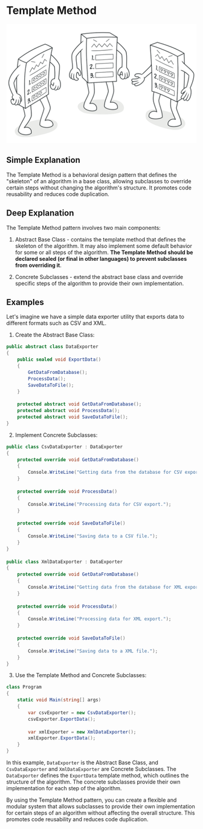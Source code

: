 # Template Method

![](../Assets/template-method.png)

## Simple Explanation

The Template Method is a behavioral design pattern that defines the "skeleton" of an algorithm in a base class, allowing subclasses to override certain steps without changing the algorithm's structure. It promotes code reusability and reduces code duplication.

## Deep Explanation

The Template Method pattern involves two main components:

1. Abstract Base Class - contains the template method that defines the skeleton of the algorithm. It may also implement some default behavior for some or all steps of the algorithm. **The Template Method should be declared sealed (or final in other languages) to prevent subclasses from overriding it**.

2. Concrete Subclasses - extend the abstract base class and override specific steps of the algorithm to provide their own implementation.

## Examples

Let's imagine we have a simple data exporter utility that exports data to different formats such as CSV and XML.

1. Create the Abstract Base Class:

```C#
public abstract class DataExporter
{
    public sealed void ExportData()
    {
        GetDataFromDatabase();
        ProcessData();
        SaveDataToFile();
    }

    protected abstract void GetDataFromDatabase();
    protected abstract void ProcessData();
    protected abstract void SaveDataToFile();
}
```

2. Implement Concrete Subclasses:

```C#
public class CsvDataExporter : DataExporter
{
    protected override void GetDataFromDatabase()
    {
        Console.WriteLine("Getting data from the database for CSV export.");
    }

    protected override void ProcessData()
    {
        Console.WriteLine("Processing data for CSV export.");
    }

    protected override void SaveDataToFile()
    {
        Console.WriteLine("Saving data to a CSV file.");
    }
}

public class XmlDataExporter : DataExporter
{
    protected override void GetDataFromDatabase()
    {
        Console.WriteLine("Getting data from the database for XML export.");
    }

    protected override void ProcessData()
    {
        Console.WriteLine("Processing data for XML export.");
    }

    protected override void SaveDataToFile()
    {
        Console.WriteLine("Saving data to a XML file.");
    }
}
```

3. Use the Template Method and Concrete Subclasses:

```C#
class Program
{
    static void Main(string[] args)
    {
        var csvExporter = new CsvDataExporter();
        csvExporter.ExportData();

        var xmlExporter = new XmlDataExporter();
        xmlExporter.ExportData();
    }
}
```

In this example, `DataExporter` is the Abstract Base Class, and `CsvDataExporter` and `XmlDataExporter` are Concrete Subclasses. The `DataExporter` defines the `ExportData` template method, which outlines the structure of the algorithm. The concrete subclasses provide their own implementation for each step of the algorithm.

By using the Template Method pattern, you can create a flexible and modular system that allows subclasses to provide their own implementation for certain steps of an algorithm without affecting the overall structure. This promotes code reusability and reduces code duplication.